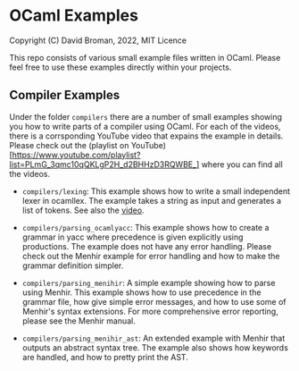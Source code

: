 # OCaml Examples

Copyright (C) David Broman, 2022, MIT Licence

This repo consists of various small example files written in OCaml. Please feel free to use these examples directly within your projects.

## Compiler Examples

Under the folder `compilers` there are a number of small examples showing you how to write parts of a compiler using OCaml. For each of the videos, there is a corrsponding YouTube video that expains the example in details. Please check out the (playlist on YouTube)[https://www.youtube.com/playlist?list=PLmG_3qmc10qQKLgP2H_d2BHHzD3RQWBE_] where you can find all the videos.

* `compilers/lexing`: This example shows how to write a small independent lexer in ocamllex. The example takes a string as input and generates a list of tokens. See also the [video](https://youtu.be/SDd9XLlAILc).

* `compilers/parsing_ocamlyacc`: This example shows how to create a grammar in yacc where precedence is given explicitly using productions. The example does not have any error handling. Please check out the Menhir example for error handling and how to make the grammar definition simpler.

* `compilers/parsing_menihir`: A simple example showing how to parse using Menhir. This example shows how to use precedence in the grammar file, how give simple error messages, and how to use some of Menhir's syntax extensions. For more comprehensive error reporting, please see the Menhir manual.

* `compilers/parsing_menihir_ast`: An extended example with Menhir that outputs an abstract syntax tree. The example also shows how keywords are handled, and how to pretty print the AST.
